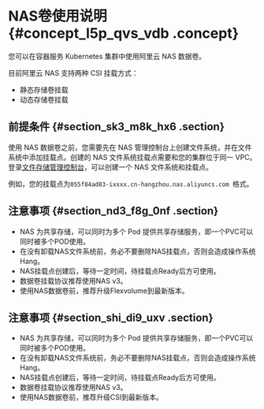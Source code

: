 # NAS卷使用说明 {#concept_l5p_qvs_vdb .concept}

您可以在容器服务 Kubernetes 集群中使用阿里云 NAS 数据卷。

目前阿里云 NAS 支持两种 CSI 挂载方式：

-   静态存储卷挂载
-   动态存储卷挂载

## 前提条件 {#section_sk3_m8k_hx6 .section}

使用 NAS 数据卷之前，您需要先在 NAS 管理控制台上创建文件系统，并在文件系统中添加挂载点。创建的 NAS 文件系统挂载点需要和您的集群位于同一 VPC。登录[文件存储管理控制台](https://nas.console.aliyun.com/)，可以创建一个 NAS 文件系统和挂载点。

例如，您的挂载点为`055f84ad83-ixxxx.cn-hangzhou.nas.aliyuncs.com `格式。

## 注意事项 {#section_nd3_f8g_0nf .section}

-   NAS 为共享存储，可以同时为多个 Pod 提供共享存储服务，即一个PVC可以同时被多个POD使用。
-   在没有卸载NAS文件系统前，务必不要删除NAS挂载点，否则会造成操作系统Hang。
-   NAS挂载点创建后，等待一定时间，待挂载点Ready后方可使用。
-   数据卷挂载协议推荐使用NAS v3。
-   使用NAS数据卷前，推荐升级Flexvolume到最新版本。

## 注意事项 {#section_shi_di9_uxv .section}

-   NAS 为共享存储，可以同时为多个 Pod 提供共享存储服务，即一个PVC可以同时被多个POD使用。
-   在没有卸载NAS文件系统前，务必不要删除NAS挂载点，否则会造成操作系统Hang。
-   NAS挂载点创建后，等待一定时间，待挂载点Ready后方可使用。
-   数据卷挂载协议推荐使用NAS v3。
-   使用NAS数据卷前，推荐升级CSI到最新版本。

